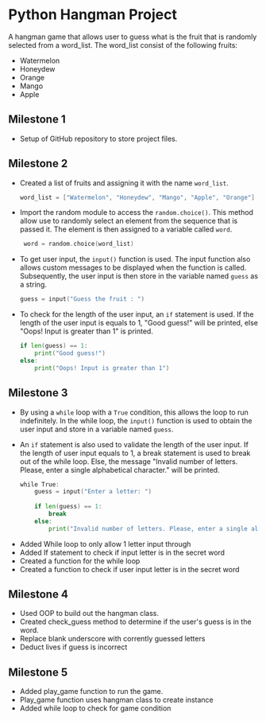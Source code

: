 # Python Hangman Project

A hangman game that allows user to guess what is the fruit that is randomly selected from a word_list. The word_list consist of the following fruits:

* Watermelon
* Honeydew
* Orange
* Mango
* Apple

## Milestone 1 
* Setup of GitHub repository to store project files.

## Milestone 2
* Created a list of fruits and assigning it with the name `word_list`.

    ```go
    word_list = ["Watermelon", "Honeydew", "Mango", "Apple", "Orange"]
    ```

* Import the random module to access the `random.choice()`. This method allow use to randomly select an element from the sequence that is passed it. The element is then assigned to a variable called `word`.
  
    ```go
     word = random.choice(word_list) 
    ```
* To get user input, the `input()` function is used. The input function also allows custom messages to be displayed when the function is called. Subsequently, the user input is then store in the variable named `guess` as a string.
  
    ```go
    guess = input("Guess the fruit : ")
    ```
* To check for the length of the user input, an `if` statement is used. If the length of the user input is equals to 1, "Good guess!" will be printed, else "Oops! Input is greater than 1" is printed. 
  
    ```go
    if len(guess) == 1:
        print("Good guess!")
    else:
        print("Oops! Input is greater than 1")
    ```
## Milestone 3
* By using a `while` loop with a `True` condition, this allows the loop to run indefinitely. In the while loop, the `input()` function is used to obtain the user input and store in a variable named `guess`. 
* An `if` statement is also used to validate the length of the user input. If the length of user input equals to 1, a break statement is used to break out of the while loop. Else, the message "Invalid number of letters. Please, enter a single alphabetical character." will be printed. 

    ```go
    while True:
        guess = input("Enter a letter: ")
        
        if len(guess) == 1:
            break
        else:
            print("Invalid number of letters. Please, enter a single alphabetical character.")
    ```

- Added While loop to only allow 1 letter input through
- Added If statement to check if input letter is in the secret word
- Created a function for the while loop 
- Created a function to check if user input letter is in the secret word 

## Milestone 4
- Used OOP to build out the hangman class.
- Created check_guess method to determine if the user's guess is in the word.
- Replace blank underscore with corrently guessed letters
- Deduct lives if guess is incorrect

## Milestone 5
- Added play_game function to run the game.
- Play_game function uses hangman class to create instance
- Added while loop to check for game condition